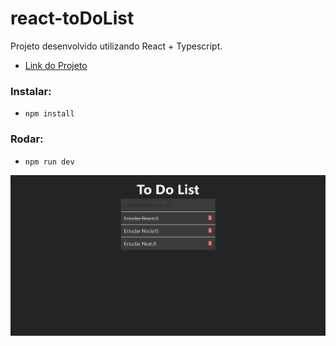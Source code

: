 # react-toDoList


Projeto desenvolvido utilizando React + Typescript.

- [Link do Projeto](https://moraiskaua-todo-list.netlify.app)

### Instalar:

- `npm install`

### Rodar:

- `npm run dev`

![Desktop](./src/print/To-Do-Page.png)
